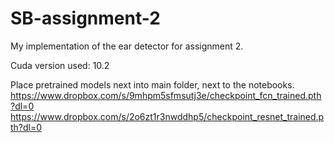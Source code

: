 # SB-assignment-2

My implementation of the ear detector for assignment 2.

Cuda version used: 10.2

Place pretrained models next into main folder, next to the notebooks.
https://www.dropbox.com/s/9mhpm5sfmsutj3e/checkpoint_fcn_trained.pth?dl=0
https://www.dropbox.com/s/2o6zt1r3nwddhp5/checkpoint_resnet_trained.pth?dl=0
